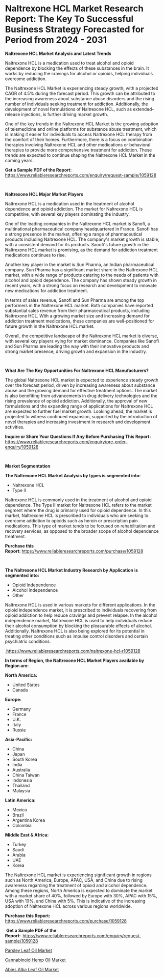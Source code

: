 <p><h1>Naltrexone HCL Market Research Report: The Key To Successful Business Strategy Forecasted for Period from 2024 - 2031</h1></p><p><strong>Naltrexone HCL Market Analysis and Latest Trends</strong></p>
<p><p>Naltrexone HCL is a medication used to treat alcohol and opioid dependence by blocking the effects of these substances in the brain. It works by reducing the cravings for alcohol or opioids, helping individuals overcome addiction. </p><p>The Naltrexone HCL Market is experiencing steady growth, with a projected CAGR of 4.5% during the forecast period. This growth can be attributed to the increasing awareness about substance abuse disorders and the rising number of individuals seeking treatment for addiction. Additionally, the development of novel formulations of Naltrexone HCL, such as extended-release injections, is further driving market growth.</p><p>One of the key trends in the Naltrexone HCL Market is the growing adoption of telemedicine and online platforms for substance abuse treatment, which is making it easier for individuals to access Naltrexone HCL therapy from the comfort of their homes. Furthermore, there is a focus on combination therapies involving Naltrexone HCL and other medications or behavioral therapies to provide more comprehensive treatment for addiction. These trends are expected to continue shaping the Naltrexone HCL Market in the coming years.</p></p>
<p><strong>Get a Sample PDF of the Report:&nbsp;</strong> <a href="https://www.reliableresearchreports.com/enquiry/request-sample/1059128">https://www.reliableresearchreports.com/enquiry/request-sample/1059128</a></p>
<p>&nbsp;</p>
<p><strong>Naltrexone HCL Major Market Players</strong></p>
<p><p>Naltrexone HCL is a medication used in the treatment of alcohol dependence and opioid addiction. The market for Naltrexone HCL is competitive, with several key players dominating the industry. </p><p>One of the leading companies in the Naltrexone HCL market is Sanofi, a multinational pharmaceutical company headquartered in France. Sanofi has a strong presence in the market, offering a range of pharmaceutical products including Naltrexone HCL. The company's market growth is stable, with a consistent demand for its products. Sanofi's future growth in the Naltrexone HCL market is promising, as the demand for addiction treatment medications continues to rise.</p><p>Another key player in the market is Sun Pharma, an Indian pharmaceutical company. Sun Pharma has a significant market share in the Naltrexone HCL market, with a wide range of products catering to the needs of patients with alcohol and opioid dependence. The company has shown steady growth in recent years, with a strong focus on research and development to innovate new medications for addiction treatment.</p><p>In terms of sales revenue, Sanofi and Sun Pharma are among the top performers in the Naltrexone HCL market. Both companies have reported substantial sales revenue from their pharmaceutical products, including Naltrexone HCL. With a growing market size and increasing demand for addiction treatment medications, these companies are well-positioned for future growth in the Naltrexone HCL market. </p><p>Overall, the competitive landscape of the Naltrexone HCL market is diverse, with several key players vying for market dominance. Companies like Sanofi and Sun Pharma are leading the way with their innovative products and strong market presence, driving growth and expansion in the industry.</p></p>
<p>&nbsp;</p>
<p><strong>What Are The Key Opportunities For Naltrexone HCL Manufacturers?</strong></p>
<p><p>The global Naltrexone HCL market is expected to experience steady growth over the forecast period, driven by increasing awareness about substance abuse and the growing demand for effective treatment options. The market is also benefiting from advancements in drug delivery technologies and the rising prevalence of opioid addiction. Additionally, the approval of new formulations and the expanding range of applications for Naltrexone HCL are expected to further fuel market growth. Looking ahead, the market is projected to witness continued expansion, supported by the introduction of novel therapies and increasing investment in research and development activities.</p></p>
<p><strong>Inquire or Share Your Questions If Any Before Purchasing This Report:</strong> <a href="https://www.reliableresearchreports.com/enquiry/pre-order-enquiry/1059128">https://www.reliableresearchreports.com/enquiry/pre-order-enquiry/1059128</a></p>
<p>&nbsp;</p>
<p><strong>Market Segmentation</strong></p>
<p><strong>The Naltrexone HCL Market Analysis by types is segmented into:</strong></p>
<p><ul><li>Naltrexone HCL</li><li>Type II</li></ul></p>
<p><p>Naltrexone HCL is commonly used in the treatment of alcohol and opioid dependence. The Type II market for Naltrexone HCL refers to the market segment where the drug is primarily used for opioid dependence. In this market, Naltrexone HCL is prescribed to individuals who are seeking to overcome addiction to opioids such as heroin or prescription pain medications. This type of market tends to be focused on rehabilitation and recovery services, as opposed to the broader scope of alcohol dependence treatment.</p></p>
<p><strong>Purchase this Report:&nbsp;</strong><a href="https://www.reliableresearchreports.com/purchase/1059128">https://www.reliableresearchreports.com/purchase/1059128</a></p>
<p>&nbsp;</p>
<p><strong>The Naltrexone HCL Market Industry Research by Application is segmented into:</strong></p>
<p><ul><li>Opioid Independence</li><li>Alcohol Independence</li><li>Other</li></ul></p>
<p><p>Naltrexone HCL is used in various markets for different applications. In the opioid independence market, it is prescribed to individuals recovering from opioid addiction to help reduce cravings and prevent relapse. In the alcohol independence market, Naltrexone HCL is used to help individuals reduce their alcohol consumption by blocking the pleasurable effects of alcohol. Additionally, Naltrexone HCL is also being explored for its potential in treating other conditions such as impulse control disorders and certain psychiatric conditions.</p></p>
<p><a href="https://www.reliableresearchreports.com/naltrexone-hcl-r1059128">&nbsp;https://www.reliableresearchreports.com/naltrexone-hcl-r1059128</a></p>
<p><strong>In terms of Region, the Naltrexone HCL Market Players available by Region are:</strong></p>
<p>
    <p> <strong> North America: </strong>
        <ul>
            <li>United States</li>
            <li>Canada</li>
        </ul>
        </p> 
    <p> <strong> Europe: </strong>
        <ul>
            <li>Germany</li>
            <li>France</li>
            <li>U.K.</li>
            <li>Italy</li>
            <li>Russia</li>
        </ul>
        </p> 
    <p> <strong> Asia-Pacific: </strong>
        <ul>
            <li>China</li>
            <li>Japan</li>
            <li>South Korea</li>
            <li>India</li>
            <li>Australia</li>
            <li>China Taiwan</li>
            <li>Indonesia</li>
            <li>Thailand</li>
            <li>Malaysia</li>
        </ul>
        </p> 
    <p> <strong> Latin America: </strong>
        <ul>
            <li>Mexico</li>
            <li>Brazil</li>
            <li>Argentina Korea</li>
            <li>Colombia</li>
        </ul>
        </p> 
    <p> <strong> Middle East & Africa: </strong>
        <ul>
            <li>Turkey</li>
            <li>Saudi</li>
            <li>Arabia</li>
            <li>UAE</li>
            <li>Korea</li>
        </ul>
    </p>
    </p>
<p><p>The Naltrexone HCL market is experiencing significant growth in regions such as North America, Europe, APAC, USA, and China due to rising awareness regarding the treatment of opioid and alcohol dependence. Among these regions, North America is expected to dominate the market with a market share of 40%, followed by Europe with 30%, APAC with 15%, USA with 10%, and China with 5%. This is indicative of the increasing adoption of Naltrexone HCL across various regions worldwide.</p></p>
<p><strong>Purchase this Report: </strong><a href="https://www.reliableresearchreports.com/purchase/1059128">https://www.reliableresearchreports.com/purchase/1059128</a></p>
<p>&nbsp;<strong>Get a Sample PDF of the Report:&nbsp;&nbsp;</strong><a href="https://www.reliableresearchreports.com/enquiry/request-sample/1059128">https://www.reliableresearchreports.com/enquiry/request-sample/1059128</a></p>
<p><strong></strong></p>
<p><p><a href="https://github.com/bobicer/Market-Research-Report-List-4/blob/main/parsley-leaf-oil-market.md">Parsley Leaf Oil Market</a></p><p><a href="https://github.com/seekum/Market-Research-Report-List-3/blob/main/cannabinoid-hemp-oil-market.md">Cannabinoid Hemp Oil Market</a></p><p><a href="https://github.com/timeliteaut/Market-Research-Report-List-3/blob/main/abies-alba-leaf-oil-market.md">Abies Alba Leaf Oil Market</a></p></p>